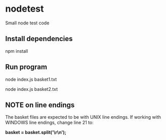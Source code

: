 # nodetest
Small node test code

## Install dependencies
npm install

## Run program
node index.js basket1.txt

node index.js basket2.txt

## NOTE on line endings
The basket files are expected to be with UNIX line endings. If working with WINDOWS line endings, change line 21 to:

**basket = basket.split('\r\n');**
